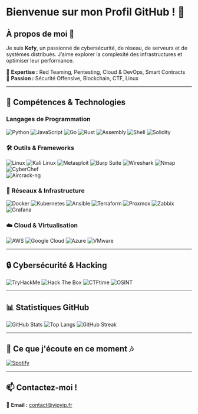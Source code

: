 # **Bienvenue sur mon Profil GitHub !** 🌟  

## **À propos de moi** 🚀  

Je suis **Kofy**, un passionné de cybersécurité, de réseau, de serveurs et de systèmes distribués. J’aime explorer la complexité des infrastructures et optimiser leur performance.  

📍 **Expertise :** Red Teaming, Pentesting, Cloud & DevOps, Smart Contracts  
🎯 **Passion :** Sécurité Offensive, Blockchain, CTF, Linux  

---

## **🔧 Compétences & Technologies**  

### **Langages de Programmation**  
![Python](https://img.shields.io/badge/Python-3776AB?style=for-the-badge&logo=python&logoColor=white)  ![JavaScript](https://img.shields.io/badge/JavaScript-F7DF1E?style=for-the-badge&logo=javascript&logoColor=black)  ![Go](https://img.shields.io/badge/Go-00ADD8?style=for-the-badge&logo=go&logoColor=white)  ![Rust](https://img.shields.io/badge/Rust-000000?style=for-the-badge&logo=rust&logoColor=white)  ![Assembly](https://img.shields.io/badge/Assembly-525252?style=for-the-badge&logo=assemblyscript&logoColor=white)  ![Shell](https://img.shields.io/badge/Shell-Bash-4EAA25?style=for-the-badge&logo=gnubash&logoColor=white)  ![Solidity](https://img.shields.io/badge/Solidity-363636?style=for-the-badge&logo=solidity&logoColor=white)  

### **🛠️ Outils & Frameworks**  
![Linux](https://img.shields.io/badge/Linux-FCC624?style=for-the-badge&logo=linux&logoColor=black)  ![Kali Linux](https://img.shields.io/badge/Kali_Linux-557C94?style=for-the-badge&logo=kalilinux&logoColor=white)  ![Metasploit](https://img.shields.io/badge/Metasploit-4A90E2?style=for-the-badge&logo=metasploit&logoColor=white)  ![Burp Suite](https://img.shields.io/badge/Burp_Suite-FF6F00?style=for-the-badge&logo=burpsuite&logoColor=white)  ![Wireshark](https://img.shields.io/badge/Wireshark-1679A7?style=for-the-badge&logo=wireshark&logoColor=white)  ![Nmap](https://img.shields.io/badge/Nmap-1E2E52?style=for-the-badge&logo=nmap&logoColor=white)  ![CyberChef](https://img.shields.io/badge/CyberChef-282C34?style=for-the-badge&logo=codesandbox&logoColor=white)  
![Aircrack-ng](https://img.shields.io/badge/Aircrack--ng-008000?style=for-the-badge&logo=aircrack-ng&logoColor=white)  

### **📡 Réseaux & Infrastructure**  
![Docker](https://img.shields.io/badge/Docker-2496ED?style=for-the-badge&logo=docker&logoColor=white)  ![Kubernetes](https://img.shields.io/badge/Kubernetes-326CE5?style=for-the-badge&logo=kubernetes&logoColor=white)  ![Ansible](https://img.shields.io/badge/Ansible-EE0000?style=for-the-badge&logo=ansible&logoColor=white)  ![Terraform](https://img.shields.io/badge/Terraform-623CE4?style=for-the-badge&logo=terraform&logoColor=white)  ![Proxmox](https://img.shields.io/badge/Proxmox-E57000?style=for-the-badge&logo=proxmox&logoColor=white)  ![Zabbix](https://img.shields.io/badge/Zabbix-EE0000?style=for-the-badge&logo=zabbix&logoColor=white)  ![Grafana](https://img.shields.io/badge/Grafana-F46800?style=for-the-badge&logo=grafana&logoColor=white)  

### **☁️ Cloud & Virtualisation**  
![AWS](https://img.shields.io/badge/AWS-232F3E?style=for-the-badge&logo=amazonaws&logoColor=white)  ![Google Cloud](https://img.shields.io/badge/Google_Cloud-4285F4?style=for-the-badge&logo=googlecloud&logoColor=white)  ![Azure](https://img.shields.io/badge/Azure-0078D4?style=for-the-badge&logo=microsoftazure&logoColor=white)  ![VMware](https://img.shields.io/badge/VMware-607078?style=for-the-badge&logo=vmware&logoColor=white)  

---

## **🔒 Cybersécurité & Hacking**  
![TryHackMe](https://img.shields.io/badge/TryHackMe-212C42?style=for-the-badge&logo=tryhackme&logoColor=white)  ![Hack The Box](https://img.shields.io/badge/HackTheBox-9FEF00?style=for-the-badge&logo=hackthebox&logoColor=black)  ![CTFtime](https://img.shields.io/badge/CTFtime-181717?style=for-the-badge&logo=ctftime&logoColor=white)  ![OSINT](https://img.shields.io/badge/OSINT-4B0082?style=for-the-badge&logo=archlinux&logoColor=white)  

---

## **📊 Statistiques GitHub**  
![GitHub Stats](https://github-readme-stats.vercel.app/api?username=kofysh&show_icons=true&theme=dark)  ![Top Langs](https://github-readme-stats.vercel.app/api/top-langs/?username=kofysh&layout=compact&theme=dark)  ![GitHub Streak](https://github-readme-streak-stats.herokuapp.com/?user=kofysh&theme=dark)  

---

## **🎵 Ce que j'écoute en ce moment** 🎶  
[![Spotify](https://spotify-github-profile.kittinanx.com/api/view?uid=mg5120sdt6uenh2rat1si1omh&cover_image=true&theme=novatorem&show_offline=true&background_color=121212&interchange=false&bar_color=53b14f&bar_color_cover=true)](https://github.com/kittinan/spotify-github-profile)  

---

## **📫 Contactez-moi !**  
💌 **Email :** [contact@yipyip.fr](mailto:contact@yipyip.fr)   
